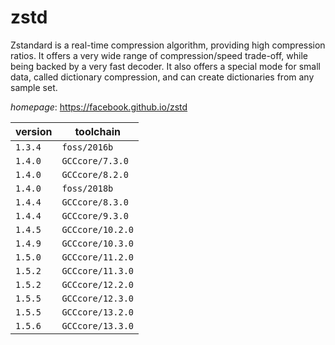 # zstd

Zstandard is a real-time compression algorithm, providing high compression ratios.   It offers a very wide range of compression/speed trade-off, while being backed by a very fast decoder.  It also offers a special mode for small data, called dictionary compression, and can create dictionaries  from any sample set.

*homepage*: <https://facebook.github.io/zstd>

version | toolchain
--------|----------
``1.3.4`` | ``foss/2016b``
``1.4.0`` | ``GCCcore/7.3.0``
``1.4.0`` | ``GCCcore/8.2.0``
``1.4.0`` | ``foss/2018b``
``1.4.4`` | ``GCCcore/8.3.0``
``1.4.4`` | ``GCCcore/9.3.0``
``1.4.5`` | ``GCCcore/10.2.0``
``1.4.9`` | ``GCCcore/10.3.0``
``1.5.0`` | ``GCCcore/11.2.0``
``1.5.2`` | ``GCCcore/11.3.0``
``1.5.2`` | ``GCCcore/12.2.0``
``1.5.5`` | ``GCCcore/12.3.0``
``1.5.5`` | ``GCCcore/13.2.0``
``1.5.6`` | ``GCCcore/13.3.0``
